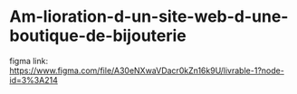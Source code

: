 # Am-lioration-d-un-site-web-d-une-boutique-de-bijouterie

figma link:
https://www.figma.com/file/A30eNXwaVDacr0kZn16k9U/livrable-1?node-id=3%3A214
